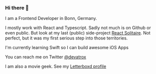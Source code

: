 ### Hi there 👋

I am a Frontend Developer in Bonn, Germany.

I mostly work with React and Typescript. Sadly not much is on Github or even public. But look at my last (public) side-project [React Solitaire](https://github.com/devatrox/Solitaire). Not perfect, but it was my first serious step into those territories.

I'm currently learning Swift so I can build awesome iOS Apps

You can reach me on Twitter [@devatrox](https://twitter.com/devatrox)

I am also a movie geek. See my [Letterboxd profile](https://letterboxd.com/devatrox/) 
